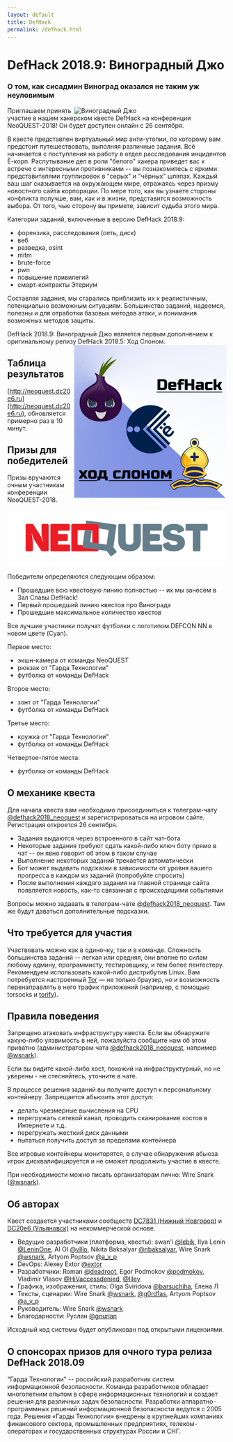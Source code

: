 ```yaml
---
layout: default
title: DefHack
permalink: /defhack.html
---
```


# DefHack 2018.9: Виноградный Джо
### О том, как сисадмин Виноград оказался не таким уж неуловимым

<img src="images/defhack/defhack2018.9-grape-joe.png" alt="Виноградный Джо" style="width:350px; float: right; margin-left: 5px;"/>

Приглашаем принять участие в нашем хакерском квесте DefHack на конференции NeoQUEST-2018! Он будет доступен онлайн с 26 сентября.

В квесте представлен виртуальный мир анти-утопии, по которому вам предстоит путешествовать, выполняя различные задания. Всё начинается с поступления на работу в отдел расследования инцидентов Ё-корп. Распутывание дел в роли "белого" хакера приведет вас к встрече с интересными противниками -- вы познакомитесь с яркими представителями группировок в "серых" и "чёрных" шляпах. Каждый ваш шаг сказывается на окружающем мире, отражаясь через призму новостного сайта корпорации. По мере того, как вы узнаете стороны конфликта получше, вам, как и в жизни, представится возможность выбора. От того, чью сторону вы примете, зависит судьба этого мира.

Категории заданий, включенные в версию DefHack 2018.9:

- форензика, расследования (сеть, диск)
- веб
- разведка, osint
- mitm
- brute-force
- pwn
- повышение привилегий
- смарт-контракты Этериум

Составляя задания, мы старались приблизить их к реалистичным, потенциально возможным ситуациям. Большинство заданий, надеемся, полезны и для отработки базовых методов атаки, и понимания возможных методов защиты.

DefHack 2018.9: Виноградный Джо является первым дополнением к оригинальному релизу DefHack 2018.5: Ход Слоном.
<img src="images/defhack/defhack2018.5-bishops-move.jpg" alt="Ход Слоном" style="width:350px; float: right; margin-left: 5px;"/>

## Таблица результатов

[http://neoquest.dc20e6.ru](http://neoquest.dc20e6.ru), обновляется примерно раз в 10 минут.

## Призы для победителей

Призы вручаются очным участникам конференции NeoQUEST-2018.

<img src="images/defhack/neoquest-logo.png" alt="NeoQUEST"/>

Победители определяются следующим образом:

- Прошедшие всю квестовую линию полностью -- их мы занесем в Зал Славы DefHack!
- Первый прошедший линию квестов про Винограда
- Прошедшие максимальное количество квестов

Все лучшие участники получат футболки с логотипом DEFCON NN в новом цвете (Cyan).

Первое место:
- экшн-камера от команды NeoQUEST
- рюкзак от "Гарда Технологии"
- футболка от команды DefHack

Второе место:
- зонт от "Гарда Технологии"
- футболка от команды DefHack

Третье место:
- кружка от "Гарда Технологии"
- футболка от команды DefHack

Четвертое-пятое места:
- футболка от команды DefHack

## О механике квеста

Для начала квеста вам необходимо присоединиться к телеграм-чату [@defhack2018_neoquest](https://t.me/defhack2018_neoquest) и зарегистрироваться на игровом сайте. Регистрация откроется 26 сентября.

* Задания выдаются через встроенного в сайт чат-бота
* Некоторые задания требуют сдать какой-либо ключ боту прямо в чат -- он явно говорит об этом в таком случае
* Выполнение некоторых заданий трекается автоматически
* Бот может выдавать подсказки в зависимости от уровня вашего прогресса в каждом из заданий (попробуйте спросить)
* После выполнения каждого задания на главной странице сайта появляется новость, как-то связанная с происходящими событиями

Вопросы можно задавать в телеграм-чате [@defhack2018_neoquest](https://t.me/defhack2018_neoquest). Там же будут даваться дополнительные подсказки.

## Что требуется для участия

Участвовать можно как в одиночку, так и в команде. Сложность большинства заданий -- легкая или средняя, они вполне по силам любому админу, программисту, тестировщику, и тем более пентестеру. Рекомендуем использовать какой-либо дистрибутив Linux. Вам потребуется настроенный [Tor](https://torproject.org) — не только браузер, но и возможность перенаправлять в него трафик приложений (например, с помощью torsocks и [torify](https://linux.die.net/man/1/torify)).

## Правила поведения

Запрещено атаковать инфраструктуру квеста. Если вы обнаружите какую-либо уязвимость в ней, пожалуйста сообщите нам об этом приватно (администраторам чата [@defhack2018_neoquest](https://t.me/defhack2018_neoquest), например [@wsnark](https://t.me/wsnark)).

Если вы видите какой-либо хост, похожий на инфраструктурный, но не уверены - не стесняйтесь, уточните в чате.

В процессе решения заданий вы получите доступ к персональному контейнеру. Запрещается абьюзить этот доступ:

- делать чрезмерные вычисления на CPU
- перегружать сетевой канал, проводить сканирование хостов в Интернете и т.д.
- перегружать жесткий диск данными
- пытаться получить доступ за пределами контейнера

Все игровые контейнеры мониторятся, в случае обнаружения абьюза игрок дисквалифицируется и не сможет продолжить участие в квесте.

При необходимости можно писать организаторам лично: Wire Snark ([@wsnark](https://t.me/wsnark)).

## Об авторах

Квест создается участниками сообществ [DC7831 (Нижний Новгород)](http://defcon-nn.ru) и [DC20e6 (Ульяновск)](https://dc20e6.ru) на некоммерческой основе.

* Ведущие разработчики (платформа, квесты): swan'i [@lebik](https://t.me/lebik), Ilya Lenin [@LeninOne](https://t.me/LeninOne), AI OI [@vlllo](https://t.me/vlllo), Nikita Baksalyar [@nbaksalyar](https://t.me/nbaksalyar), Wire Snark [@wsnark](https://t.me/wsnark), Artyom Poptsov [@a_v_p](https://t.me/a_v_p)
* DevOps: Alexey Extor [@extor](https://t.me/extor)
* Разработчики: Roman [@deadroot](https://t.me/deadroot), Egor Podmokov [@podmokov](https://t.me/podmokov), Vladimir Vlasov [@HiVaccessdenied](https://t.me/HiVaccessdenied), [@Illey](https://t.me/Illey)
* Графика, изображения, стиль: Olga Sviridova [@barsuchiha](https://t.me/barsuchiha), Елена Л
* Тексты, сценарии: Wire Snark [@wsnark](https://t.me/wsnark), [@g0rd1as](https://t.me/g0rd1as), Artyom Poptsov [@a_v_p](https://t.me/a_v_p)
* Руководитель: Wire Snark [@wsnark](https://t.me/wsnark)
* Благодарности: Руслан [@gnurian](https://t.me/gnurian)

Исходный код системы будет опубликован под открытыми лицензиями.

## О спонсорах призов для очного тура релиза DefHack 2018.09

"Гарда Технологии" -- российский разработчик систем информационной безопасности. Команда разработчиков обладает многолетним опытом в сфере информационных технологий и создает решения для различных задач безопасности. Разработки аппаратно-программных решений информационной безопасности ведутся с 2005 года. Решения «Гарды Технологии» внедрены в крупнейших компаниях финансового сектора, промышленных предприятиях, телеком-операторах и государственных структурах России и СНГ.

